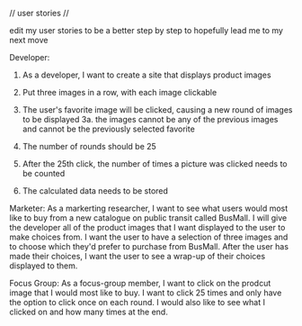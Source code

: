// user stories //

edit my user stories to be a better step by step to hopefully lead me to my next move

Developer:
1. As a developer, I want to create a site that displays product images
2. Put three images in a row, with each image clickable
3. The user's favorite image will be clicked, causing a new round of images to be displayed
  3a. the images cannot be any of the previous images and cannot be the previously selected favorite
4. The number of rounds should be 25
5. After the 25th click, the number of times a picture was clicked needs to be counted
 
6. The calculated data needs to be stored


Marketer: As a markerting researcher, I want to see what users would most like to buy from a new catalogue on public transit called BusMall. I will give the developer all of the product images that I want displayed to the user to make choices from. I want the user to have a selection of three images and to choose which they'd prefer to purchase from BusMall. After the user has made their choices, I want the user to see a wrap-up of their choices displayed to them. 

Focus Group: As a focus-group member, I want to click on the prodcut image that I would most like to buy. I want to click 25 times and only have the option to click once on each round. I would also like to see what I clicked on and how many times at the end. 
